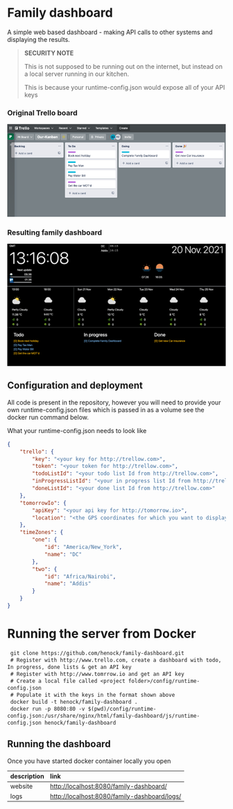 # Family dashboard

A simple web based dashboard - making API calls to other systems and displaying the results.
 
> **SECURITY NOTE** 
> 
> This is not supposed to be running out on the internet, but instead on a local server running in our kitchen.
>
> This is because your runtime-config.json would expose all of your API keys


### Original Trello board

![Original Trello board](/docs/2021-11-20-trello-board.png)

### Resulting family dashboard

![Original Trello board](/docs/2021-11-20-family-dashboard.png)


## Configuration and deployment 

All code is present in the repository, however you will need to provide your own runtime-config.json files which is passed in as a volume see the docker run command below.

What your runtime-config.json needs to look like

```json
{
    "trello": {
        "key": "<your key for http://trellow.com>",
        "token": "<your token for http://trellow.com>",
        "todoListId": "<your todo list Id from http://trellow.com>",
        "inProgressListId": "<your in progress list Id from http://trellow.com>",
        "doneListId": "<your done list Id from http://trellow.com>"
    },
    "tomorrowIo": {
        "apiKey": "<your api key for http://tomorrow.io>",
        "location": "<the GPS coordinates for which you want to display weather data>"
    },
    "timeZones": {
        "one": {
            "id": "America/New_York",
            "name": "DC"
        },
        "two": {
            "id": "Africa/Nairobi",
            "name": "Addis"
        }
    }
}
```

# Running the server from Docker 
```shell
 git clone https://github.com/henock/family-dashboard.git
 # Register with http://www.trello.com, create a dashboard with todo, In progress, done lists & get an API key
 # Register with http://www.tomrrow.io and get an API key
 # Create a local file called <project folder>/config/runtime-config.json
 # Populate it with the keys in the format shown above
 docker build -t henock/family-dashboard .  
 docker run -p 8080:80 -v $(pwd)/config/runtime-config.json:/usr/share/nginx/html/family-dashboard/js/runtime-config.json henock/family-dashboard   
``` 

## Running the dashboard

Once you have started docker container locally you open 

| description | link                                                                                         |
| :---        | :---                                                                                         |
| website     | [http://localhost:8080/family-dashboard/](http://localhost:8080/family-dashboard/)           |
| logs        | [http://localhost:8080/family-dashboard/logs/](http://localhost:8080/family-dashboard/logs/) |